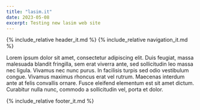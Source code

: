 ```yaml
---
title: "lasim.it"
date: 2023-05-08
excerpt: Testing new lasim web site
---
```

{% include_relative header_it.md %}
{% include_relative navigation_it.md %}

Lorem ipsum dolor sit amet, consectetur adipiscing elit. Duis feugiat, massa malesuada blandit fringilla, sem erat viverra ante, sed sollicitudin leo massa nec ligula. Vivamus nec nunc purus. In facilisis turpis sed odio vestibulum congue. Vivamus maximus rhoncus erat vel rutrum. Maecenas interdum ante at felis convallis ornare. Fusce eleifend elementum est sit amet dictum. Curabitur nulla nunc, commodo a sollicitudin vel, porta et dolor.

{% include_relative footer_it.md %}